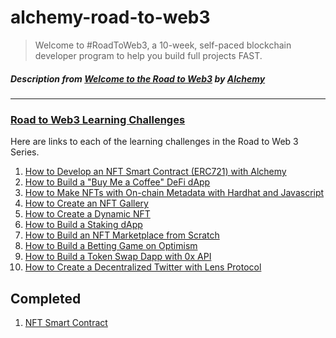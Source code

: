 # alchemy-road-to-web3
> Welcome to #RoadToWeb3, a 10-week, self-paced blockchain developer program to help you build full projects FAST.
##### Description from  [Welcome to the Road to Web3](https://docs.alchemy.com/docs/welcome-to-the-road-to-web3) by [Alchemy](https://www.alchemy.com/)

----------------------------------------------------------------------------------------------------------------------------------

### [Road to Web3 Learning Challenges](https://docs.alchemy.com/docs/welcome-to-the-road-to-web3#road-to-web3-learning-challenges)

Here are links to each of the learning challenges in the Road to Web 3 Series.

1.  [How to Develop an NFT Smart Contract (ERC721) with Alchemy](https://docs.alchemy.com/docs/how-to-develop-an-nft-smart-contract-erc721-with-alchemy)
2.  [How to Build a "Buy Me a Coffee" DeFi dApp](https://docs.alchemy.com/docs/how-to-build-buy-me-a-coffee-defi-dapp)
3.  [How to Make NFTs with On-chain Metadata with Hardhat and Javascript](https://docs.alchemy.com/docs/how-to-make-nfts-with-on-chain-metadata-hardhat-and-javascript)
4.  [How to Create an NFT Gallery](https://docs.alchemy.com/docs/how-to-create-an-nft-gallery)
5.  [How to Create a Dynamic NFT](https://docs.alchemy.com/docs/connect-apis-to-your-smart-contracts-using-chainlink)
6.  [How to Build a Staking dApp](https://docs.alchemy.com/docs/how-to-build-a-staking-dapp)
7.  [How to Build an NFT Marketplace from Scratch](https://docs.alchemy.com/docs/how-to-build-an-nft-marketplace-from-scratch)
8.  [How to Build a Betting Game on Optimism](https://docs.alchemy.com/docs/how-to-build-a-betting-game-on-optimism)
9.  [How to Build a Token Swap Dapp with 0x API](https://docs.alchemy.com/docs/how-to-build-a-token-swap-dapp-with-0x-api)
10. [How to Create a Decentralized Twitter with Lens Protocol](https://docs.alchemy.com/docs/how-to-create-a-decentralized-twitter-with-lens-protocol)



## Completed
1. [NFT Smart Contract](/01/README.md)